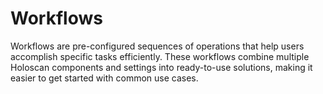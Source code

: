 # Workflows

Workflows are pre-configured sequences of operations that help users accomplish specific tasks efficiently. These workflows combine multiple Holoscan components and settings into ready-to-use solutions, making it easier to get started with common use cases.
